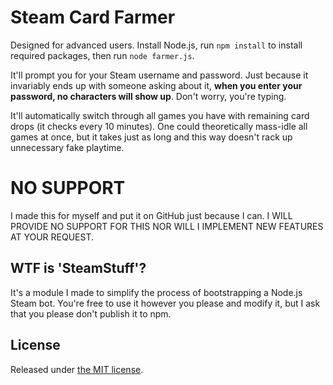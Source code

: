 # Steam Card Farmer

Designed for advanced users. Install Node.js, run `npm install` to install required packages, then run `node farmer.js`.

It'll prompt you for your Steam username and password. Just because it invariably ends up with someone asking about it, **when you enter your password, no characters will show up**. Don't worry, you're typing.

It'll automatically switch through all games you have with remaining card drops (it checks every 10 minutes). One could theoretically mass-idle all games at once, but it takes just as long and this way doesn't rack up unnecessary fake playtime.

# NO SUPPORT

I made this for myself and put it on GitHub just because I can. I WILL PROVIDE NO SUPPORT FOR THIS NOR WILL I IMPLEMENT NEW FEATURES AT YOUR REQUEST.

## WTF is 'SteamStuff'?

It's a module I made to simplify the process of bootstrapping a Node.js Steam bot. You're free to use it however you please and modify it, but I ask that you please don't publish it to npm.

## License

Released under [the MIT license](http://opensource.org/licenses/MIT).